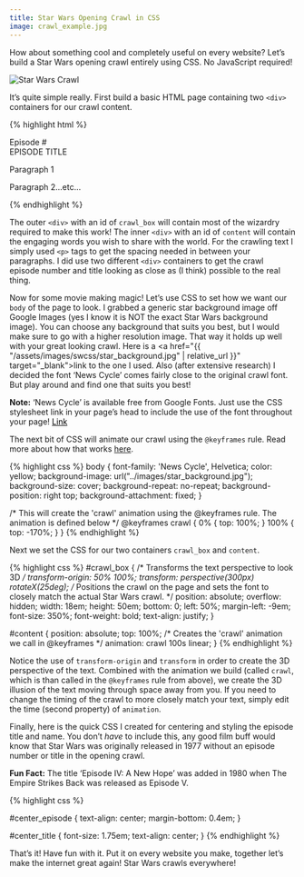 ```yaml
---
title: Star Wars Opening Crawl in CSS
image: crawl_example.jpg
---
```


How about something cool and completely useful on every website? Let’s build a Star Wars opening crawl entirely using CSS. No JavaScript required!

<div class="img-container"><img src="{{ "/assets/images/swcss/crawl_example.jpg" | relative_url }}" alt="Star Wars Crawl" class="article-image"></div>

It’s quite simple really. First build a basic HTML page containing two `<div>` containers for our crawl content.

{% highlight html %}
<!DOCTYPE html>
<html lang="en">
<head>
  <meta http-equiv="Content-type" content="text/html; charset=UTF-8" />
  <title>Star Wars Quiz :D</title>
  <link rel="stylesheet" type="text/css" href="./css/scrolling.css">
  <link href="https://fonts.googleapis.com/css?family=News+Cycle" rel="stylesheet">
</head>
<body>
<div id="crawl_box">
  <div id="content">
    <div id="center_episode">Episode #</div>
    <div id="center_title">EPISODE TITLE</div>
    <p>Paragraph 1</p>
    <p>Paragraph 2...etc...</p>
  </div>
</div>
</body>
</html>
{% endhighlight %}

The outer `<div>` with an id of `crawl_box` will contain most of the wizardry required to make this work! The inner `<div>` with an id of `content` will contain the engaging words you wish to share with the world. For the crawling text I simply used `<p>` tags to get the spacing needed in between your paragraphs. I did use two different `<div>` containers to get the crawl episode number and title looking as close as (I think) possible to the real thing.

Now for some movie making magic! Let’s use CSS to set how we want our `body` of the page to look. I grabbed a generic star background image off Google Images (yes I know it is NOT the exact Star Wars background image). You can choose any background that suits you best, but I would make sure to go with a higher resolution image. That way it holds up well with your great looking crawl. Here is a <a href="{{ "/assets/images/swcss/star_background.jpg" | relative_url }}" target="_blank">link</a> to the one I used. Also (after extensive research) I decided the font ‘News Cycle’ comes fairly close to the original crawl font. But play around and find one that suits you best!

<div class="note_box"><strong>Note:</strong> ‘News Cycle’ is available free from Google Fonts. Just use the CSS stylesheet link in your page’s head to include the use of the font throughout your page! <a href="https://fonts.google.com/specimen/News+Cycle" target="_blank" style="color:black">Link</a></div>

The next bit of CSS will animate our crawl using the `@keyframes` rule. Read more about how that works <a href="https://www.w3schools.com/cssref/css3_pr_animation-keyframes.asp" target="_blank">here</a>.

{% highlight css %}
body {
  font-family: 'News Cycle', Helvetica;
  color: yellow;
  background-image: url("../images/star_background.jpg");
  background-size: cover;
  background-repeat: no-repeat;
  background-position: right top;
    background-attachment: fixed;
}

/* This will create the 'crawl' animation using the @keyframes rule. The animation
is defined below */
@keyframes crawl {
  0% { top: 100%; }
  100% { top: -170%; }
}
{% endhighlight %}

Next we set the CSS for our two containers `crawl_box` and `content`.

{% highlight css %}
#crawl_box
{
  /* Transforms the text perspective to look 3D */
  transform-origin: 50% 100%;
  transform: perspective(300px) rotateX(25deg);
  /* Positions the crawl on the page and sets the font
   to closely match the actual Star Wars crawl. */
  position: absolute;
  overflow: hidden;
  width: 18em;
  height: 50em;
  bottom: 0;
  left: 50%;
  margin-left: -9em;
  font-size: 350%;
  font-weight: bold;
  text-align: justify;
}

#content
{
  position: absolute;
  top: 100%;
  /* Creates the 'crawl' animation we call in @keyframes */
  animation: crawl 100s linear;
}
{% endhighlight %}

Notice the use of `transform-origin` and `transform` in order to create the 3D perspective of the text. Combined with the animation we build (called `crawl`, which is than called in the `@keyframes` rule from above), we create the 3D illusion of the text moving through space away from you. If you need to change the timing of the crawl to more closely match your text, simply edit the time (second property) of `animation`.

Finally, here is the quick CSS I created for centering and styling the episode title and name. You don’t *have* to include this, any good film buff would know that Star Wars was originally released in 1977 without an episode number or title in the opening crawl. 

<div class="note_box"><strong>Fun Fact:</strong> The title ‘Episode IV: A New Hope’ was added in 1980 when The Empire Strikes Back was released as Episode V.</div>

{% highlight css %}

#center_episode {
  text-align: center;
  margin-bottom: 0.4em;
}

#center_title {
  font-size: 1.75em;
  text-align: center;
}
{% endhighlight %}

That’s it! Have fun with it. Put it on every website you make, together let’s make the internet great again! Star Wars crawls everywhere!